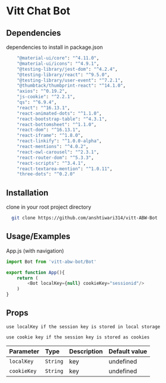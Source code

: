 
# Vitt Chat Bot

## Dependencies

dependencies to install in package.json 
```bash
    "@material-ui/core": "^4.11.0",
    "@material-ui/icons": "^4.9.1",
    "@testing-library/jest-dom": "^4.2.4",
    "@testing-library/react": "^9.5.0",
    "@testing-library/user-event": "^7.2.1",
    "@thumbtack/thumbprint-react": "^14.1.0",
    "axios": "^0.19.2",
    "js-cookie": "^2.2.1",
    "qs": "^6.9.4",
    "react": "^16.13.1",
    "react-animated-dots": "^1.1.0",
    "react-bootstrap-table": "^4.3.1",
    "react-bottomsheet": "^1.1.0",
    "react-dom": "^16.13.1",
    "react-iframe": "^1.8.0",
    "react-linkify": "^1.0.0-alpha",
    "react-mentions": "^4.0.2",
    "react-owl-carousel": "^2.3.1",
    "react-router-dom": "^5.3.3",
    "react-scripts": "^3.4.1",
    "react-textarea-mention": "^1.0.11",
    "three-dots": "^0.2.0"
```

## Installation

clone in your root project directory

```bash
  git clone https://github.com/anshtiwari314/vitt-ABW-Bot
```

## Usage/Examples

App.js (with navigation) 

```javascript 
import Bot from 'vitt-abw-bot/Bot'

export function App(){
    return (
        <Bot localKey={null} cookieKey="sessionid"/>
    )
}
```

## Props
```
use localKey if the session key is stored in local storage
```
``` 
use cookie key if the session key is stored as cookies
```

| Parameter           | Type        | Description    | Default value                |
| :--------           | :-------    | :------------  | :-------------------------   |  
| `localKey`           |  `String`   | key | undefined
| `cookieKey`               | `String`    | key   |   undefined


